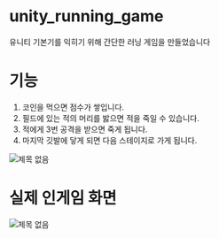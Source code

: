 # unity_running_game

유니티 기본기를 익히기 위해 간단한 러닝 게임을 만들었습니다

# 기능

1. 코인을 먹으면 점수가 쌓입니다.
2. 필드에 있는 적의 머리를 밣으면 적을 죽일 수 있습니다.
3. 적에게 3번 공격을 받으면 죽게 됩니다.
4. 마지막 깃발에 닿게 되면 다음 스테이지로 가게 됩니다.

![제목 없음](https://user-images.githubusercontent.com/55783877/109737036-b731aa00-7c08-11eb-9b68-5ebd6bb83fdc.png)

# 실제 인게임 화면

![제목 없음](https://user-images.githubusercontent.com/55783877/109738422-201a2180-7c0b-11eb-9c0b-5e0a83be48db.png)

